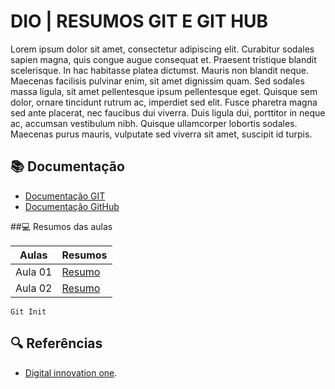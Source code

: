 
# DIO | RESUMOS GIT E GIT HUB   

Lorem ipsum dolor sit amet, consectetur adipiscing elit. Curabitur sodales sapien magna, quis congue augue consequat et. Praesent tristique blandit scelerisque. In hac habitasse platea dictumst. Mauris non blandit neque. Maecenas facilisis pulvinar enim, sit amet dignissim quam. Sed sodales massa ligula, sit amet pellentesque ipsum pellentesque eget. Quisque sem dolor, ornare tincidunt rutrum ac, imperdiet sed elit. Fusce pharetra magna sed ante placerat, nec faucibus dui viverra. Duis ligula dui, porttitor in neque ac, accumsan vestibulum nibh. Quisque ullamcorper lobortis sodales. Maecenas purus mauris, vulputate sed viverra sit amet, suscipit id turpis.

## 📚 Documentação
- [Documentação GIT](https://git-scm.com/doc)
- [Documentação GitHub](https://docs.github.com/)

##💻 Resumos das aulas

| Aulas | Resumos |
|-------|---------|
| Aula 01 | [Resumo]()|
| Aula 02 | [Resumo]()|

```
Git Init
```
## 🔍 Referências

-   [Digital innovation one]().
